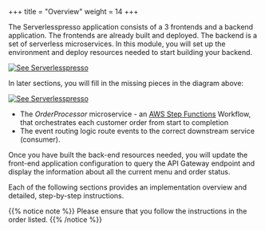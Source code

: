 +++
title = "Overview"
weight = 14
+++

The Serverlesspresso application consists of a 3 frontends and a backend application. The frontends are already built and deployed. The backend is a set of serverless microservices. In this module, you will set up the environment and deploy resources needed to start building your backend.

[![See Serverlesspresso](/images/se-setup-overview4.png)](https://youtu.be/M6lPZCRCsyA)

In later sections, you will fill in the missing pieces in the diagram above:

[![See Serverlesspresso](/images/se-setup-overview5.png)](https://youtu.be/M6lPZCRCsyA)

* The *OrderProcessor* microservice - an [AWS Step Functions](https://aws.amazon.com/stepfunctions) Workflow, that orchestrates each customer order from start to completion
* The event routing logic route events to the correct downstream service (consumer).

Once you have built the back-end resources needed, you will update the front-end application configuration to query the API Gateway endpoint and display the information about all the current menu and order status.

Each of the following sections provides an implementation overview and detailed, step-by-step instructions.

{{% notice note %}}
Please ensure that you follow the instructions in the order listed.
{{% /notice %}}
